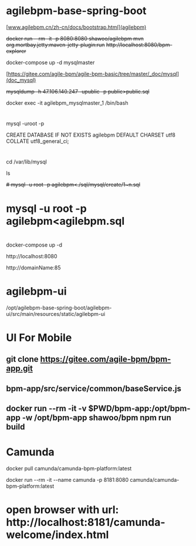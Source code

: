 # agilebpm-base-spring-boot

[www.agilebpm.cn/zh-cn/docs/bootstrap.html](agilebpm)

~~docker run --rm  -it -p 8080:8080 shawoo/agilebpm mvn org.mortbay.jetty:maven-jetty-plugin:run~~
~~http://localhost:8080/bpm-explorer~~

docker-compose up -d mysqlmaster

[https://gitee.com/agile-bpm/agile-bpm-basic/tree/master/_doc/mysql](doc_mysql)

~~mysqldump -h 47.106.140.247 -upublic -p public>public.sql~~

docker exec -it agilebpm_mysqlmaster_1 /bin/bash
#
mysql -uroot -p

CREATE DATABASE IF NOT EXISTS agilebpm DEFAULT CHARSET utf8 COLLATE utf8_general_ci;

#
cd /var/lib/mysql

ls

~~# mysql -u root -p agilebpm<./sql/mysql/create/1~n.sql~~

# mysql -u root -p agilebpm<agilebpm.sql


#
docker-compose up -d

http://localhost:8080

http://domainName:85

# agilebpm-ui
/opt/agilebpm-base-spring-boot/agilebpm-ui/src/main/resources/static/agilebpm-ui

# UI For Mobile
## git clone https://gitee.com/agile-bpm/bpm-app.git
## bpm-app/src/service/common/baseService.js
## docker run --rm  -it -v $PWD/bpm-app:/opt/bpm-app -w /opt/bpm-app shawoo/bpm npm run build

# Camunda

docker pull camunda/camunda-bpm-platform:latest

docker run --rm -it --name camunda -p 8181:8080 camunda/camunda-bpm-platform:latest

# open browser with url: http://localhost:8181/camunda-welcome/index.html

